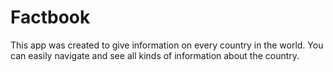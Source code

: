 # Factbook

This app was created to give information on every country in the world. You can easily navigate and see all kinds of information about the country.
